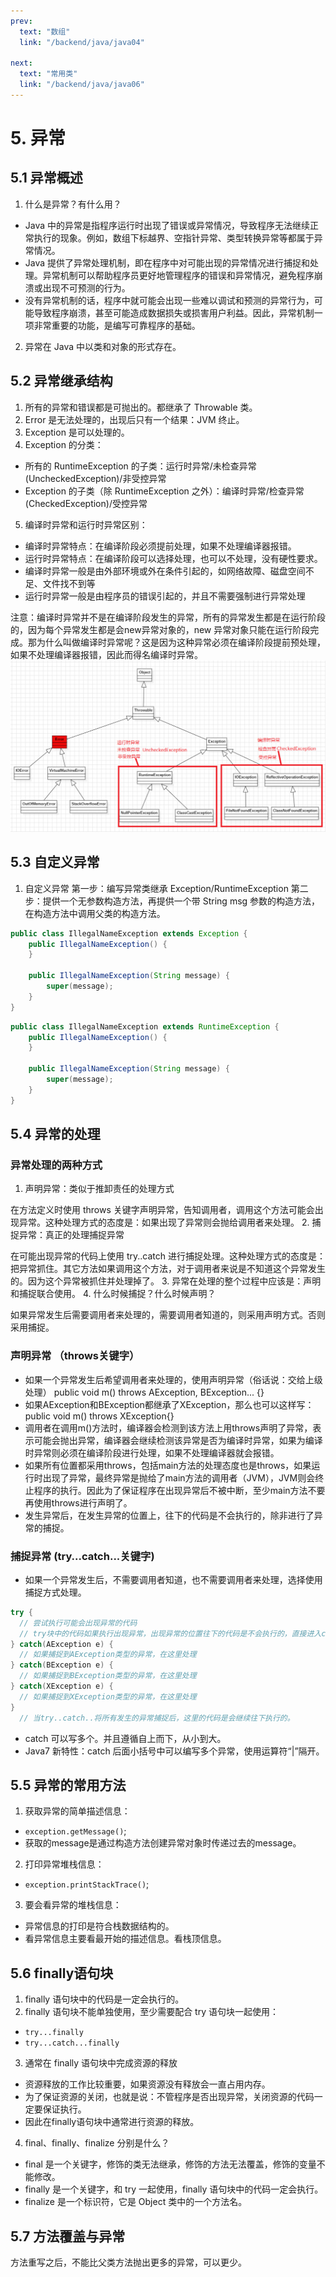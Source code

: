 ```yaml
---
prev:
  text: "数组"
  link: "/backend/java/java04"

next:
  text: "常用类"
  link: "/backend/java/java06"
---
```


# 5. 异常

## 5.1 异常概述
1. 什么是异常？有什么用？
  - Java 中的异常是指程序运行时出现了错误或异常情况，导致程序无法继续正常执行的现象。例如，数组下标越界、空指针异常、类型转换异常等都属于异常情况。
  - Java 提供了异常处理机制，即在程序中对可能出现的异常情况进行捕捉和处理。异常机制可以帮助程序员更好地管理程序的错误和异常情况，避免程序崩溃或出现不可预测的行为。
  - 没有异常机制的话，程序中就可能会出现一些难以调试和预测的异常行为，可能导致程序崩溃，甚至可能造成数据损失或损害用户利益。因此，异常机制一项非常重要的功能，是编写可靠程序的基础。
2. 异常在 Java 中以类和对象的形式存在。

## 5.2 异常继承结构
1. 所有的异常和错误都是可抛出的。都继承了 Throwable 类。
2. Error 是无法处理的，出现后只有一个结果：JVM 终止。
3. Exception 是可以处理的。
4. Exception 的分类：
  - 所有的 RuntimeException 的子类：运行时异常/未检查异常(UncheckedException)/非受控异常
  - Exception 的子类（除 RuntimeException 之外）：编译时异常/检查异常(CheckedException)/受控异常
5. 编译时异常和运行时异常区别：
  - 编译时异常特点：在编译阶段必须提前处理，如果不处理编译器报错。
  - 运行时异常特点：在编译阶段可以选择处理，也可以不处理，没有硬性要求。
  - 编译时异常一般是由外部环境或外在条件引起的，如网络故障、磁盘空间不足、文件找不到等
  - 运行时异常一般是由程序员的错误引起的，并且不需要强制进行异常处理
  
注意：编译时异常并不是在编译阶段发生的异常，所有的异常发生都是在运行阶段的，因为每个异常发生都是会new异常对象的，new 异常对象只能在运行阶段完成。那为什么叫做编译时异常呢？这是因为这种异常必须在编译阶段提前预处理，如果不处理编译器报错，因此而得名编译时异常。
![alt text](image-10.png)

## 5.3 自定义异常
1. 自定义异常
第一步：编写异常类继承 Exception/RuntimeException
第二步：提供一个无参数构造方法，再提供一个带 String msg 参数的构造方法，在构造方法中调用父类的构造方法。
```java
public class IllegalNameException extends Exception {
    public IllegalNameException() {
    }

    public IllegalNameException(String message) {
        super(message);
    }
}
```

```java
public class IllegalNameException extends RuntimeException {
    public IllegalNameException() {
    }

    public IllegalNameException(String message) {
        super(message);
    }
}
```

## 5.4 异常的处理
### 异常处理的两种方式
1. 声明异常：类似于推卸责任的处理方式
  
在方法定义时使用 throws 关键字声明异常，告知调用者，调用这个方法可能会出现异常。这种处理方式的态度是：如果出现了异常则会抛给调用者来处理。
2. 捕捉异常：真正的处理捕捉异常
   
在可能出现异常的代码上使用 try..catch 进行捕捉处理。这种处理方式的态度是：把异常抓住。其它方法如果调用这个方法，对于调用者来说是不知道这个异常发生的。因为这个异常被抓住并处理掉了。
3. 异常在处理的整个过程中应该是：声明和捕捉联合使用。
4. 什么时候捕捉？什么时候声明？
   
如果异常发生后需要调用者来处理的，需要调用者知道的，则采用声明方式。否则采用捕捉。

### 声明异常 （throws关键字）
- 如果一个异常发生后希望调用者来处理的，使用声明异常（俗话说：交给上级处理）
public void m() throws AException, BException... {}
- 如果AException和BException都继承了XException，那么也可以这样写：
public void m() throws XException{}
- 调用者在调用m()方法时，编译器会检测到该方法上用throws声明了异常，表示可能会抛出异常，编译器会继续检测该异常是否为编译时异常，如果为编译时异常则必须在编译阶段进行处理，如果不处理编译器就会报错。
- 如果所有位置都采用throws，包括main方法的处理态度也是throws，如果运行时出现了异常，最终异常是抛给了main方法的调用者（JVM），JVM则会终止程序的执行。因此为了保证程序在出现异常后不被中断，至少main方法不要再使用throws进行声明了。
- 发生异常后，在发生异常的位置上，往下的代码是不会执行的，除非进行了异常的捕捉。

### 捕捉异常 (try...catch...关键字)
- 如果一个异常发生后，不需要调用者知道，也不需要调用者来处理，选择使用捕捉方式处理。
```java
try {
  // 尝试执行可能会出现异常的代码
  // try块中的代码如果执行出现异常，出现异常的位置往下的代码是不会执行的，直接进入catch块执行
} catch(AException e) {
  // 如果捕捉到AException类型的异常，在这里处理
} catch(BException e) {
  // 如果捕捉到BException类型的异常，在这里处理
} catch(XException e) {
  // 如果捕捉到XException类型的异常，在这里处理
}
  // 当try..catch..将所有发生的异常捕捉后，这里的代码是会继续往下执行的。
```
- catch 可以写多个。并且遵循自上而下，从小到大。
- Java7 新特性：catch 后面小括号中可以编写多个异常，使用运算符“|”隔开。

## 5.5 异常的常用方法
1. 获取异常的简单描述信息：
  - `exception.getMessage()`;
  - 获取的message是通过构造方法创建异常对象时传递过去的message。
2. 打印异常堆栈信息：
  - `exception.printStackTrace()`;
3. 要会看异常的堆栈信息：
  - 异常信息的打印是符合栈数据结构的。
  - 看异常信息主要看最开始的描述信息。看栈顶信息。

## 5.6 finally语句块
1. finally 语句块中的代码是一定会执行的。
2. finally 语句块不能单独使用，至少需要配合 try 语句块一起使用：
  - `try...finally`
  - `try...catch...finally`
3. 通常在 finally 语句块中完成资源的释放
  - 资源释放的工作比较重要，如果资源没有释放会一直占用内存。
  - 为了保证资源的关闭，也就是说：不管程序是否出现异常，关闭资源的代码一定要保证执行。
  - 因此在finally语句块中通常进行资源的释放。
4. final、finally、finalize 分别是什么？
  - final 是一个关键字，修饰的类无法继承，修饰的方法无法覆盖，修饰的变量不能修改。
  - finally 是一个关键字，和 try 一起使用，finally 语句块中的代码一定会执行。
  - finalize 是一个标识符，它是 Object 类中的一个方法名。

## 5.7 方法覆盖与异常
方法重写之后，不能比父类方法抛出更多的异常，可以更少。

